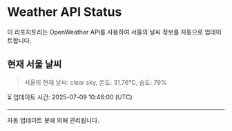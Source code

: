 
# Weather API Status

이 리포지토리는 OpenWeather API를 사용하여 서울의 날씨 정보를 자동으로 업데이트합니다.

## 현재 서울 날씨
> 서울의 현재 날씨: clear sky, 온도: 31.76°C, 습도: 79%

⏳ 업데이트 시간: 2025-07-09 10:46:00 (UTC)

---
자동 업데이트 봇에 의해 관리됩니다.
